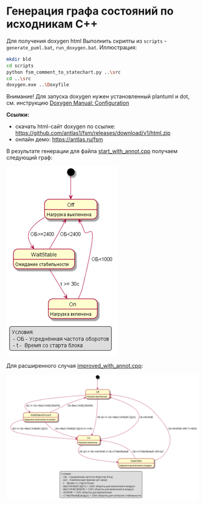 # Генерация графа состояний по исходникам С++



Для получения doxygen html Выполнить скрипты из `scripts` - `generate_puml.bat`, `run_doxygen.bat`. Иллюстрация:

```bash
mkdir bld
cd scripts
python fsm_comment_to_statechart.py ..\src
cd ..\src
doxygen.exe ..\Doxyfile
```

Внимание! Для запуска doxygen нужен установленный plantuml и dot, см. инструкцию [Doxygen Manual: Configuration](https://www.doxygen.nl/manual/config.html#cfg_plantuml_jar_path)

**Ссылки:**
* скачать html-сайт doxygen по ссылке: https://github.com/antlas1/fsm/releases/download/v1/html.zip
* онлайн демо: https://antlas.ru/fsm

В результате генерации для файла [start_with_annot.cpp](https://github.com/antlas1/fsm/blob/main/src/start_with_annot.cpp) получаем следующий граф:

![](dia_turn_on.png)

Для расширенного случая [improved_with_annot.cpp](https://github.com/antlas1/fsm/blob/main/src/improved_with_annot.cpp):

![](dia_gen_on2.png)

